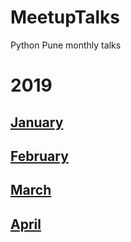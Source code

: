 # MeetupTalks

Python Pune monthly talks

# 2019
## [January](./2019/January/README.md)
## [February](./2019/February/README.md)
## [March](./2019/March/README.md)
## [April](./2019/April/README.md)
